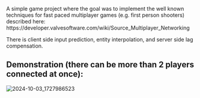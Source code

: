 <p>A simple game project where the goal was to implement the well known techniques for fast paced multiplayer games (e.g. first person shooters) described here: https://developer.valvesoftware.com/wiki/Source_Multiplayer_Networking</p>
<p></p>There is client side input prediction, entity interpolation, and server side lag compensation.</p>

<h2>Demonstration (there can be more than 2 players connected at once):</h2>

![2024-10-03_1727986523](https://github.com/user-attachments/assets/e57c79f4-6f66-44a6-a5ed-67e1d7124653)
